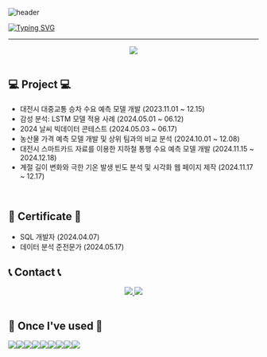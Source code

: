 ![header](https://capsule-render.vercel.app/api?type=waving&color=6994CDEE&text=&animation=twinkling&height=80)

[![Typing SVG](https://readme-typing-svg.demolab.com?font=Alkatra&weight=500&size=45&duration=4000&pause=3&color=6994CDEE&center=false&vCenter=false&multiline=true&repeat=true&width=1000&height=100&lines=Welcome+to+SeongBeen's+GitHub!👋)](https://git.io/typing-svg)
 
<div align="left">
 
 ---
<div style="text-align: left;">
<div align= "center"> <a href="https://hits.seeyoufarm.com"> <img src="https://hits.seeyoufarm.com/api/count/incr/badge.svg?url=https%3A%2F%2Fgithub.com%2Fqlsl59%2F&count_bg=%23000000&title_bg=%23000000&icon=github.svg&icon_color=%23FFFFFF&title=GitHub&edge_flat=false"/></a>
       </div><br>
 
## 💻 Project 💻
- 대전시 대중교통 승차 수요 예측 모델 개발 (2023.11.01 ~ 12.15)
- 감성 분석: LSTM 모델 적용 사례 (2024.05.01 ~ 06.12)
- 2024 날씨 빅데이터 콘테스트 (2024.05.03 ~ 06.17)
- 농산물 가격 예측 모델 개발 및 상위 팀과의 비교 분석 (2024.10.01 ~ 12.08)
- 대전시 스마트카드 자료를 이용한 지하철 통행 수요 예측 모델 개발 (2024.11.15 ~ 2024.12.18)
- 계절 길이 변화와 극한 기온 발생 빈도 분석 및 시각화 웹 페이지 제작 (2024.11.17 ~ 12.17)
<br>

## 📜 Certificate 📜
- SQL 개발자 (2024.04.07)
- 데이터 분석 준전문가 (2024.05.17)

## 📞 Contact 📞
<div style="text-align: left;">
    <div align= "center"> <a href=https://www.instagram.com/thginu/> <img src="https://img.shields.io/badge/Instagram-E4405F?style=for-the-badge&logo=Instagram&logoColor=white&link=https://www.instagram.com/thginu/"> </a>
         <a href=mailto:seongbeen0509@gmail.com> <img src="https://img.shields.io/badge/Gmail-EA4335?style=for-the-badge&logo=Gmail&logoColor=white&link=mailto:seongbeen0509@gmail.com"> </a>
          </div>  <br>
     
## 🔨 Once I've used 🔨
<div style="display:flex; flex-direction:row;">
    <!--<img src="https://img.shields.io/badge/Gradle-02303A?style=for-the-badge&logo=gradle&logoColor=white"> -->
 <img src="https://img.shields.io/badge/mysql-4479A1?style=for-the-badge&logo=mysql&logoColor=white">
 <img src="https://img.shields.io/badge/Anaconda-44A833?style=flat-square&logo=Anaconda&logoColor=white"/>
 <img src="https://img.shields.io/badge/Google Cloud-4285F4?style=flat-square&logo=Google Cloud&logoColor=white"/>
 <img src="https://img.shields.io/badge/Google Colab-F9AB00?style=flat-square&logo=Google Colab&logoColor=white"/>
 <img src="https://img.shields.io/badge/JSON-000000?style=flat-square&logo=json&logoColor=white"/>
 <br>
 <img src="https://img.shields.io/badge/python-3776AB?style=flat-square&logo=python&logoColor=white"> 
 <img src="https://img.shields.io/badge/MariaDB-003545?style=flat-square&logo=mariaDB&logoColor=white"/>
 <img src="https://img.shields.io/badge/Visual Studio Code-007ACC?style=flat-square&logo=Visual Studio Code&logoColor=white"/>
 <img src="https://img.shields.io/badge/GitHub-181717?style=flat-square&logo=GitHub&logoColor=white"/>
    <br>
</div><br>
</div>
